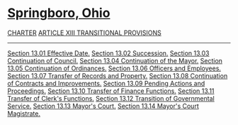 [Springboro, Ohio](indexee20.html)
==================================

[CHARTER](1289a412.html) [ARTICLE XIII TRANSITIONAL
PROVISIONS](14b0a412.html)

* * * * *

[Section 13.01 Effective Date.](14b2a412.html) [Section 13.02
Succession.](14b6a412.html) [Section 13.03 Continuation of
Council.](14bba412.html) [Section 13.04 Continuation of the
Mayor.](14bfa412.html) [Section 13.05 Continuation of
Ordinances.](14c3a412.html) [Section 13.06 Officers and
Employees.](14c7a412.html) [Section 13.07 Transfer of Records and
Property.](14cda412.html) [Section 13.08 Continuation of Contracts and
Improvements.](14d1a412.html) [Section 13.09 Pending Actions and
Proceedings.](14d6a412.html) [Section 13.10 Transfer of Finance
Functions.](14daa412.html) [Section 13.11 Transfer of Clerk's
Functions.](14dfa412.html) [Section 13.12 Transition of Governmental
Service.](14e3a412.html) [Section 13.13 Mayor's Court.](14e7a412.html)
[Section 13.14 Mayor's Court Magistrate.](14eba412.html)
